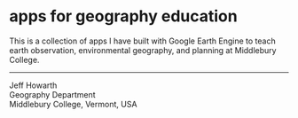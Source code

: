 # apps for geography education  

This is a collection of apps I have built with Google Earth Engine to teach earth observation, environmental geography, and planning at Middlebury College.  

---  

Jeff Howarth  
Geography Department  
Middlebury College, Vermont, USA  
